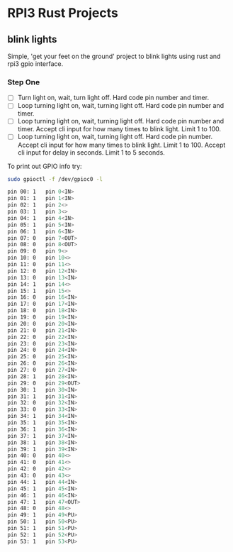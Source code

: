 # RPI3 Rust Projects

## blink lights

Simple, 'get your feet on the ground' project to blink lights using rust and rpi3 gpio interface.

### Step One

- [ ] Turn light on, wait, turn light off. Hard code pin number and timer.
- [ ] Loop turning light on, wait, turning light off. Hard code pin number and timer. 
- [ ] Loop turning light on, wait, turning light off. Hard code pin number and timer.  Accept cli input for how many times to blink light. Limit 1 to 100. 
- [ ] Loop turning light on, wait, turning light off. Hard code pin number.  Accept cli input for how many times to blink light. Limit 1 to 100. Accept cli input for delay in seconds. Limit 1 to 5 seconds.

To print out GPIO info try:

```bash
sudo gpioctl -f /dev/gpioc0 -l

pin 00:	1	pin 0<IN>
pin 01:	1	pin 1<IN>
pin 02:	1	pin 2<>
pin 03:	1	pin 3<>
pin 04:	1	pin 4<IN>
pin 05:	1	pin 5<IN>
pin 06:	1	pin 6<IN>
pin 07:	0	pin 7<OUT>
pin 08:	0	pin 8<OUT>
pin 09:	0	pin 9<>
pin 10:	0	pin 10<>
pin 11:	0	pin 11<>
pin 12:	0	pin 12<IN>
pin 13:	0	pin 13<IN>
pin 14:	1	pin 14<>
pin 15:	1	pin 15<>
pin 16:	0	pin 16<IN>
pin 17:	0	pin 17<IN>
pin 18:	0	pin 18<IN>
pin 19:	0	pin 19<IN>
pin 20:	0	pin 20<IN>
pin 21:	0	pin 21<IN>
pin 22:	0	pin 22<IN>
pin 23:	0	pin 23<IN>
pin 24:	0	pin 24<IN>
pin 25:	0	pin 25<IN>
pin 26:	0	pin 26<IN>
pin 27:	0	pin 27<IN>
pin 28:	1	pin 28<IN>
pin 29:	0	pin 29<OUT>
pin 30:	1	pin 30<IN>
pin 31:	1	pin 31<IN>
pin 32:	0	pin 32<IN>
pin 33:	0	pin 33<IN>
pin 34:	1	pin 34<IN>
pin 35:	1	pin 35<IN>
pin 36:	1	pin 36<IN>
pin 37:	1	pin 37<IN>
pin 38:	1	pin 38<IN>
pin 39:	1	pin 39<IN>
pin 40:	0	pin 40<>
pin 41:	0	pin 41<>
pin 42:	0	pin 42<>
pin 43:	0	pin 43<>
pin 44:	1	pin 44<IN>
pin 45:	1	pin 45<IN>
pin 46:	1	pin 46<IN>
pin 47:	1	pin 47<OUT>
pin 48:	0	pin 48<>
pin 49:	1	pin 49<PU>
pin 50:	1	pin 50<PU>
pin 51:	1	pin 51<PU>
pin 52:	1	pin 52<PU>
pin 53:	1	pin 53<PU>

```
